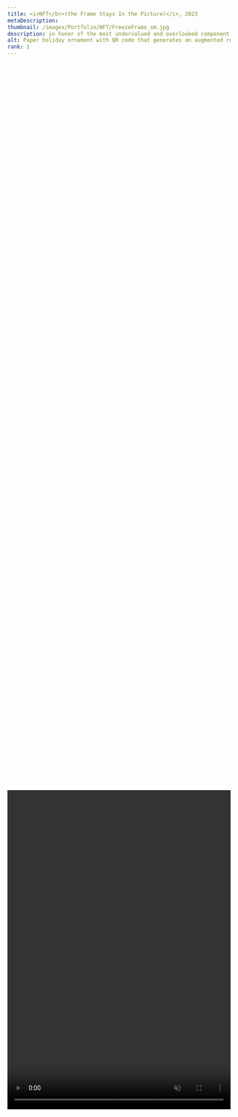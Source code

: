 ```yaml
---
title: <i>NFT</br>(the Frame Stays In the Picture)</i>, 2023
metaDescription:
thumbnail: /images/Portfolio/NFT/FreezeFrame_sm.jpg
description: in honor of the most undervalued and overlooked component of any artpiece - the frame.
alt: Paper holiday ornament with QR code that generates an augmented reality crystal ball with Oklahoma Contemporary Art Center inside
rank: 1
---
```

<style>
  .video-container {
    display: flex;
    justify-content: center;
    align-items: center;
    height: 100vh;
  }

  video {
    max-width: 100%;
    max-height: 100%;
  }
</style>

<div class="video-container">
  <video width="540" height="720" autoplay loop muted playsinline>
    <source src="/images/Portfolio/NFT/nftMockup-Portrait.mp4" type="video/mp4">
    Your browser does not support the video tag.
  </video>
</div>

<div class="row">
  <div class="col-md-12">
    <p style="font-family: arial; font-size: .75em; font-weight:bold; text-align: center; margin-top: -1%">  </p>
  </div>
</div>

<div class="row">
  <div class="col-md-1">
  </div>
  <div class="col-md-10">
    <h3>"What does a creative community look like?"</h3>
	<p style="font-family: arial">
	When our director asked the above question three different times during the exhibition walkthrough, I knew it was important.</br>
	Several days of thought later, I realized my answer simply cannot be put into words. It's just too massive of a concept.</br></br>
	Instead of words, I will produce an experience that visualizes the creative community how I see it in my imagination.</br></br>
	Creative community is the relationship between artist, gallery, and audience.</br>
	Artist creates, gallery curates, audience appreciates and carries the message to new communities through conversation and sharing.
	Each role equally valuable, but only when supported by the other two.</br></br>
	<em>Unfolding</em> is a direct visualization of this process. Holding the very community you support in your hand while also embodying that very same community... while standing beside others in the community... who are also holding your community in their hand. Each print a seed, casted into the community to grow and increase support.
</p></br>
  <h3>Unfolding: An Augmented Reality Experience</h3>
  <p>Holding the world in your hand, you are the sunset. <i>Unfolding</i> is an augmented reality experience created to spark new perspective of human connection through technology.<br/><br/>
     1. Open your mobile device's camera and point it at the QR code.<br/>
     2. Click the pop-up on your screen to open the link.<br/>
     3. Tap "allow" to give <i>Unfolding</i> permission to use your camera.<br/>
     4. Continue pointing your camera at the QR code (in your other hand) while slowly rotating the paper back and forth.<br/>
     5. Rise and set your sunlight as Oklahoma Contemporary reflects beautiful colors.</p></body><br/>
	<p>TECH SUPPORT: Is the QR link broken or only showing a white circle?<br/>
     Try using a different web browser (Mozilla Firefox or Google Chrome).</br>
	 open <a href="https://nicholinoah.com/unfolding/gift">NicholiNoah.com/unfolding/gift</a> and follow the instructions above.
  	</p><br/>
 	<p>There is so much more I'd like to add to this project. Specifically, a direct link to the OK Contemp donation page, and interactivity so you can
    spin the crystal ball to see the entire sunset. And of course a full write-up with photos and magic and stuff.</p></br></br>
 	<ul><li><a href="https://oklahomacontemporary.org/support/donate">click here to DONATE to Oklahoma Contemporary Art Center</a></li></ul>
    <ul><li><a href="https://nicholinoah.com">click here to view my profile and lots more projects I'm super proud of.</a></li><br/>
    	<li><a href="mailto:career@nicholinoah.com">Send an email and say hello :)</a></li>
  	</ul>
  </div>
</div>